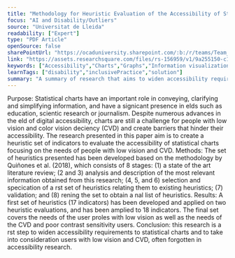 ```yaml
---
title: "Methodology for Heuristic Evaluation of the Accessibility of Statistical Charts for People with Low Vision and Color Vision Deficiency"
focus: "AI and Disability/Outliers"
source: "Universitat de Lleida"
readability: ["Expert"]
type: "PDF Article"
openSource: false
sharePointUrl: "https://ocaduniversity.sharepoint.com/:b:/r/teams/Team_WeCount/Shared%20Documents/Resources%20and%20Tools/Literature%20(curated)/Methodology%20for%20Heuristic%20Evaluation%20of%20the%20Accessibility%20of%20Statistical%20Charts.pdf?csf=1&web=1&e=OcCfSZ"
link: "https://assets.researchsquare.com/files/rs-156959/v1/9a255150-c14d-4958-8b0e-1dbf52b2b4af.pdf"
keywords: ["Accessibility","Charts","Graphs","Information visualization","Low-vision","Colour blindness","Heuristic evaluation"]
learnTags: ["disability","inclusivePractice","solution"]
summary: "A summary of research that aims to widen accessibility requirements to statistical charts and to take into consideration users with low vision and CVD. "
---
```

Purpose: Statistical charts have an important role in conveying, clarifying and simplifying information, and have a signicant presence in elds such as education, scientic research or journalism. Despite numerous advances in the eld of digital accessibility, charts are still a challenge for people with low vision and color vision deciency (CVD) and create barriers that hinder their accessibility. The research presented in this paper aim is to create a heuristic set of indicators to evaluate the accessibility of statistical charts focusing on the needs of people with low vision and CVD.
Methods: The set of heuristics presented has been developed based on the methodology by Quiñones et al. (2018), which consists of 8 stages: (1) a state of the art literature review; (2 and 3) analysis and description of the most relevant information obtained from this research; (4, 5, and 6) selection and specication of a rst set of heuristics relating them to existing heuristics; (7) validation; and (8) rening the set to obtain a nal list of heuristics.
Results: A first set of heuristics (17 indicators) has been developed and applied on two heuristic evaluations, and has been amplied to 18 indicators. The final set covers the needs of the user proles with low vision as well as the needs of the CVD and poor contrast sensitivity users.
Conclusion: this research is a rst step to widen accessibility requirements to statistical charts and to take into consideration users with low vision and CVD, often forgotten in accessibility research.
